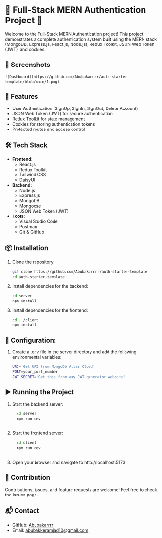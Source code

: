 # 🌟 Full-Stack MERN Authentication Project 🌟

Welcome to the Full-Stack MERN Authentication project! This project demonstrates a complete authentication system built using the MERN stack (MongoDB, Express.js, React.js, Node.js), Redux Toolkit, JSON Web Token (JWT), and cookies.

## 🎨 Screenshots

    ![Dashboard](https://github.com/Abubakarrrr/auth-starter-template/blob/main/1.png)

## 🚀 Features

- User Authentication (SignUp, SignIn, SignOut, Delete Account)
- JSON Web Token (JWT) for secure authentication
- Redux Toolkit for state management
- Cookies for storing authentication tokens
- Protected routes and access control

## 🛠 Tech Stack

- **Frontend:**
  - React.js
  - Redux Toolkit
  - Tailwind CSS
  - DaisyUI
- **Backend:**
  - Node.js
  - Express.js
  - MongoDB
  - Mongoose
  - JSON Web Token (JWT)
- **Tools:**
  - Visual Studio Code
  - Postman
  - Git & GitHub

## 📦 Installation

1. Clone the repository:

   ```bash
   git clone https://github.com/Abubakarrrr/auth-starter-template
   cd auth-starter-template
   
2. Install dependencies for the backend:
    ```bash
    cd server
    npm install
    
3. Install dependencies for the frontend:
    ```bash
    cd ../client
    npm install
    
## 🔧 Configuration:


1.  Create a .env file in the server directory and add the following environmental variables:
    
    ```bash
    URI='Get URI from MongoDb Atlas Cloud'
    PORT=your_port_number
    JWT_SECRET='Get this from any JWT generator website'

## ▶️ Running the Project

1.   Start the backend server:
    
     ```bash
       cd server
       npm run dev
       
2.   Start the frontend server:
    
     ```bash
       cd client
       npm run dev
       
3.   Open your browser and navigate to http://localhost:5173


## 🤝 Contribution
Contributions, issues, and feature requests are welcome! Feel free to check the issues page.

## 📬 Contact

- GitHub: [Abubakarrrr](https://github.com/Abubakarrrr)
- Email: [abubakkeramjad10@gmail.com](mailto:abubakkeramjad10@gmail.com)





   
   
   
   
   
   
   
   
   
   
   
   
   
   
   
   
   
   
